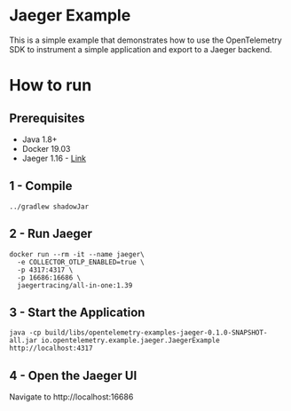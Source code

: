 # Jaeger Example

This is a simple example that demonstrates how to use the OpenTelemetry SDK 
to instrument a simple application and export to a Jaeger backend.

# How to run

## Prerequisites
* Java 1.8+
* Docker 19.03
* Jaeger 1.16 - [Link][jaeger]


## 1 - Compile 
```shell script
../gradlew shadowJar
```
## 2 - Run Jaeger

```shell script
docker run --rm -it --name jaeger\
  -e COLLECTOR_OTLP_ENABLED=true \
  -p 4317:4317 \
  -p 16686:16686 \
  jaegertracing/all-in-one:1.39
```


## 3 - Start the Application
```shell script
java -cp build/libs/opentelemetry-examples-jaeger-0.1.0-SNAPSHOT-all.jar io.opentelemetry.example.jaeger.JaegerExample http://localhost:4317
```
## 4 - Open the Jaeger UI

Navigate to http://localhost:16686

[jaeger]: https://www.jaegertracing.io/docs/1.16/getting-started/
